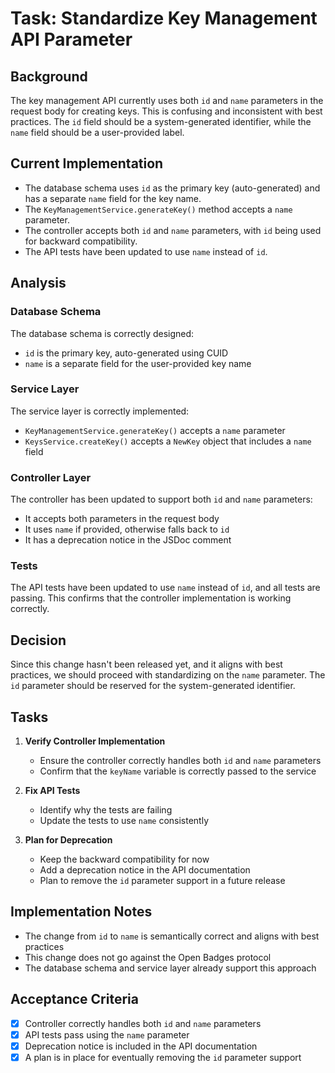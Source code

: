 # Task: Standardize Key Management API Parameter

## Background

The key management API currently uses both `id` and `name` parameters in the request body for creating keys. This is confusing and inconsistent with best practices. The `id` field should be a system-generated identifier, while the `name` field should be a user-provided label.

## Current Implementation

- The database schema uses `id` as the primary key (auto-generated) and has a separate `name` field for the key name.
- The `KeyManagementService.generateKey()` method accepts a `name` parameter.
- The controller accepts both `id` and `name` parameters, with `id` being used for backward compatibility.
- The API tests have been updated to use `name` instead of `id`.

## Analysis

### Database Schema

The database schema is correctly designed:
- `id` is the primary key, auto-generated using CUID
- `name` is a separate field for the user-provided key name

### Service Layer

The service layer is correctly implemented:
- `KeyManagementService.generateKey()` accepts a `name` parameter
- `KeysService.createKey()` accepts a `NewKey` object that includes a `name` field

### Controller Layer

The controller has been updated to support both `id` and `name` parameters:
- It accepts both parameters in the request body
- It uses `name` if provided, otherwise falls back to `id`
- It has a deprecation notice in the JSDoc comment

### Tests

The API tests have been updated to use `name` instead of `id`, and all tests are passing. This confirms that the controller implementation is working correctly.

## Decision

Since this change hasn't been released yet, and it aligns with best practices, we should proceed with standardizing on the `name` parameter. The `id` parameter should be reserved for the system-generated identifier.

## Tasks

1. **Verify Controller Implementation**
   - Ensure the controller correctly handles both `id` and `name` parameters
   - Confirm that the `keyName` variable is correctly passed to the service

2. **Fix API Tests**
   - Identify why the tests are failing
   - Update the tests to use `name` consistently

3. **Plan for Deprecation**
   - Keep the backward compatibility for now
   - Add a deprecation notice in the API documentation
   - Plan to remove the `id` parameter support in a future release

## Implementation Notes

- The change from `id` to `name` is semantically correct and aligns with best practices
- This change does not go against the Open Badges protocol
- The database schema and service layer already support this approach

## Acceptance Criteria

- [x] Controller correctly handles both `id` and `name` parameters
- [x] API tests pass using the `name` parameter
- [x] Deprecation notice is included in the API documentation
- [x] A plan is in place for eventually removing the `id` parameter support
